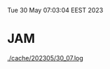 Tue 30 May 07:03:04 EEST 2023
# JAM
<a href='./cache/202305/30_07.log'>./cache/202305/30_07.log</a>
